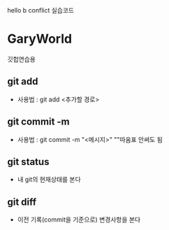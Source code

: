hello b conflict 실습코드

# GaryWorld

깃헙연습용

## git add

- 사용법 : git add <추가할 경로>

## git commit -m

- 사용법 : git commit -m "<메시지>"
  ""따옴표 안써도 됨

## git status

- 내 git의 현재상태를 본다

## git diff

- 이전 기록(commit을 기준으로) 변경사항을 본다
